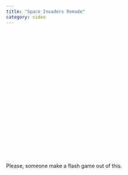 ```yaml
---
title: "Space Invaders Remade"
category: video
---
```


<object width="425" height="344"><param name="movie" value="http://www.youtube.com/v/VczbbiRmDik&rel=0&color1=0xb1b1b1&color2=0xcfcfcf&feature=player_embedded&fs=1"></param><param name="allowFullScreen" value="true"></param><param name="allowScriptAccess" value="always"></param><embed src="http://www.youtube.com/v/VczbbiRmDik&rel=0&color1=0xb1b1b1&color2=0xcfcfcf&feature=player_embedded&fs=1" type="application/x-shockwave-flash" allowfullscreen="true" allowScriptAccess="always" width="425" height="344"></embed></object>

Please, someone make a flash game out of this.